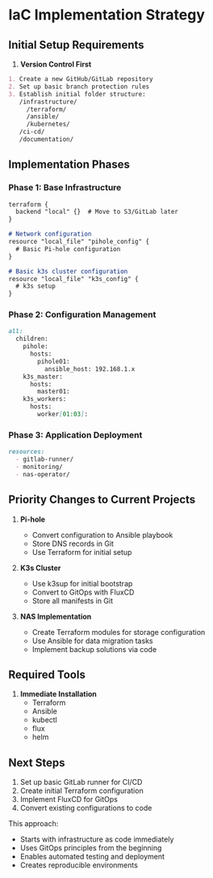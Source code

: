 # IaC Implementation Strategy

## Initial Setup Requirements

1. **Version Control First**
```markdown
1. Create a new GitHub/GitLab repository
2. Set up basic branch protection rules
3. Establish initial folder structure:
   /infrastructure/
     /terraform/
     /ansible/
     /kubernetes/
   /ci-cd/
   /documentation/
```

## Implementation Phases

### Phase 1: Base Infrastructure
````markdown
terraform {
  backend "local" {}  # Move to S3/GitLab later
}

# Network configuration
resource "local_file" "pihole_config" {
  # Basic Pi-hole configuration
}

# Basic k3s cluster configuration
resource "local_file" "k3s_config" {
  # k3s setup
}
````

### Phase 2: Configuration Management
````markdown
all:
  children:
    pihole:
      hosts:
        pihole01:
          ansible_host: 192.168.1.x
    k3s_master:
      hosts:
        master01:
    k3s_workers:
      hosts:
        worker[01:03]:
````

### Phase 3: Application Deployment
````markdown
resources:
  - gitlab-runner/
  - monitoring/
  - nas-operator/
````

## Priority Changes to Current Projects

1. **Pi-hole**
   - Convert configuration to Ansible playbook
   - Store DNS records in Git
   - Use Terraform for initial setup

2. **K3s Cluster**
   - Use k3sup for initial bootstrap
   - Convert to GitOps with FluxCD
   - Store all manifests in Git

3. **NAS Implementation**
   - Create Terraform modules for storage configuration
   - Use Ansible for data migration tasks
   - Implement backup solutions via code

## Required Tools

1. **Immediate Installation**
   - Terraform
   - Ansible
   - kubectl
   - flux
   - helm

## Next Steps

1. Set up basic GitLab runner for CI/CD
2. Create initial Terraform configuration
3. Implement FluxCD for GitOps
4. Convert existing configurations to code

This approach:
- Starts with infrastructure as code immediately
- Uses GitOps principles from the beginning
- Enables automated testing and deployment
- Creates reproducible environments
